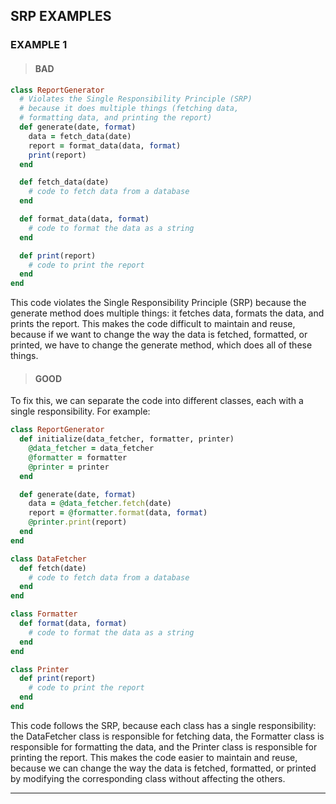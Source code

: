 ## SRP EXAMPLES

### EXAMPLE 1

> #### BAD

```ruby
class ReportGenerator
  # Violates the Single Responsibility Principle (SRP)
  # because it does multiple things (fetching data,
  # formatting data, and printing the report)
  def generate(date, format)
    data = fetch_data(date)
    report = format_data(data, format)
    print(report)
  end

  def fetch_data(date)
    # code to fetch data from a database
  end

  def format_data(data, format)
    # code to format the data as a string
  end

  def print(report)
    # code to print the report
  end
end

```

This code violates the Single Responsibility Principle (SRP) because the generate method does multiple things: it fetches data, formats the data, and prints the report. This makes the code difficult to maintain and reuse, because if we want to change the way the data is fetched, formatted, or printed, we have to change the generate method, which does all of these things.

> #### GOOD

To fix this, we can separate the code into different classes, each with a single responsibility. For example:

```ruby
class ReportGenerator
  def initialize(data_fetcher, formatter, printer)
    @data_fetcher = data_fetcher
    @formatter = formatter
    @printer = printer
  end

  def generate(date, format)
    data = @data_fetcher.fetch(date)
    report = @formatter.format(data, format)
    @printer.print(report)
  end
end

class DataFetcher
  def fetch(date)
    # code to fetch data from a database
  end
end

class Formatter
  def format(data, format)
    # code to format the data as a string
  end
end

class Printer
  def print(report)
    # code to print the report
  end
end
```
This code follows the SRP, because each class has a single responsibility: the DataFetcher class is responsible for fetching data, the Formatter class is responsible for formatting the data, and the Printer class is responsible for printing the report. This makes the code easier to maintain and reuse, because we can change the way the data is fetched, formatted, or printed by modifying the corresponding class without affecting the others.


---